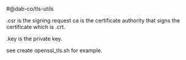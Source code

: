 #@dab-co/tls-utils

.csr is the signing request
ca is the certificate authority that signs the certificate which is .crt.

.key is the private key.

see create openssl_tls.sh for example.
